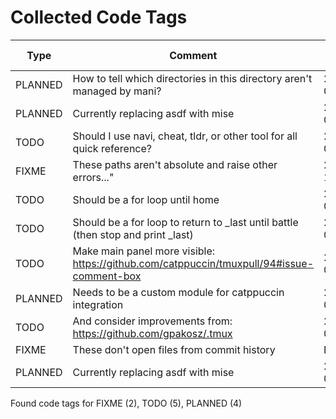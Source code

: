 # Collected Code Tags

| Type    | Comment                                                                                   | Last Edit  | Source File                                                                                                                                                                                                                       |
|---------|-------------------------------------------------------------------------------------------|------------|-----------------------------------------------------------------------------------------------------------------------------------------------------------------------------------------------------------------------------------|
| PLANNED | How to tell which directories in this directory aren't managed by mani?                   | 2024-03-14 | [Developer/kyleking/mani.yaml:2](https://github.com/KyleKing/dotfiles/blame/2e93258178b4628d162f14a983b300a6a5c5e281/Developer/kyleking/mani.yaml#L2)                                                                             |
| PLANNED | Currently replacing asdf with mise                                                        | 2024-09-25 | [dot_config/my_config/executable_generate_machine_snapshot.sh.tmpl:31](https://github.com/KyleKing/dotfiles/blame/537a13390c10b70a2c225385b388225c649a2b04/dot_config/my_config/executable_generate_machine_snapshot.sh.tmpl#L31) |
| TODO    | Should I use navi, cheat, tldr, or other tool for all quick reference?                    | 2024-03-18 | [dot_config/my_config/private__omz.sh:15](https://github.com/KyleKing/dotfiles/blame/c68cd58be9c9b1e2982b75be6ce0dbe1321b8b70/dot_config/my_config/private__omz.sh#L15)                                                           |
| FIXME   | These paths aren't absolute and raise other errors..."                                    | 2022-12-12 | [dot_config/my_config/private_cli_tools.sh:37](https://github.com/KyleKing/dotfiles/blame/c84074aed23f598a42083cf42bab5fe78acf8c15/dot_config/my_config/private_cli_tools.sh#L28)                                                 |
| TODO    | Should be a for loop until home                                                           | 2024-02-23 | [dot_config/my_config/private_cli_tools.sh:101](https://github.com/KyleKing/dotfiles/blame/6ce3a156f595cc6ea6e525e1ba403ed04c9ce694/dot_config/my_config/private_cli_tools.sh#L101)                                               |
| TODO    | Should be a for loop to return to _last until battle (then stop and print _last)          | 2024-02-23 | [dot_config/my_config/private_cli_tools.sh:105](https://github.com/KyleKing/dotfiles/blame/6ce3a156f595cc6ea6e525e1ba403ed04c9ce694/dot_config/my_config/private_cli_tools.sh#L105)                                               |
| TODO    | Make main panel more visible: https://github.com/catppuccin/tmuxpull/94#issue-comment-box | 2024-01-31 | [dot_tmux.conf:71](https://github.com/KyleKing/dotfiles/blame/15f4b701546428a1ccdf5521363f2b3a15d59cac/dot_tmux.conf#L69)                                                                                                         |
| PLANNED | Needs to be a custom module for catppuccin integration                                    | 2024-03-21 | [dot_tmux.conf:95](https://github.com/KyleKing/dotfiles/blame/a6c1a56cab3a0c858e88797a79b528ff469cbf18/dot_tmux.conf#L95)                                                                                                         |
| TODO    | And consider improvements from: https://github.com/gpakosz/.tmux                          | 2024-01-31 | [dot_tmux.conf:108](https://github.com/KyleKing/dotfiles/blame/15f4b701546428a1ccdf5521363f2b3a15d59cac/dot_tmux.conf#L108)                                                                                                       |
| FIXME   | These don't open files from commit history                                                | N/A        | private_Library/private_Application Support/lazygit/config.yml:29                                                                                                                                                                 |
| PLANNED | Currently replacing asdf with mise                                                        | 2024-09-25 | [private_dot_zshrc:33](https://github.com/KyleKing/dotfiles/blame/537a13390c10b70a2c225385b388225c649a2b04/private_dot_zshrc#L33)                                                                                                 |

Found code tags for FIXME (2), TODO (5), PLANNED (4)

<!-- calcipy_skip_tags -->
